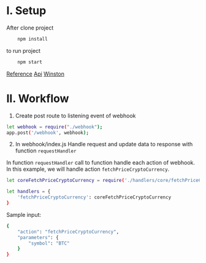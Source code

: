 # I. Setup
After clone project
```bash
	npm install
```
to run project
```bash
	npm start
```
[Reference](https://www.sipios.com/blog-tech/webhook-example-how-to-build-a-chatbot-from-scratch)
[Api](https://min-api.cryptocompare.com/documentation?api_key=2854a5c3399c288c9183d204216c9c5d706e7d55bb64cd5a67eda10db684a574)
[Winston](https://github.com/winstonjs/winston)

# II. Workflow
1. Create post route to listening event of webhook
```bash
let webhook = require("./webhook");
app.post('/webhook', webhook);
```
2. In webhook/index.js
Handle request and update data to response with function ```requestHandler```

In function ```requestHandler``` call to function handle each action of webhook. In this example, we will handle action ```fetchPriceCryptoCurrency```.
```bash
let coreFetchPriceCryptoCurrency = require('./handlers/core/fetchPriceCryptoCurrency.js');

let handlers = {
	'fetchPriceCryptoCurrency': coreFetchPriceCryptoCurrency
}
```
Sample input:
```bash
{
	"action": "fetchPriceCryptoCurrency",
	"parameters": {
		"symbol": "BTC"
	}
}
```
